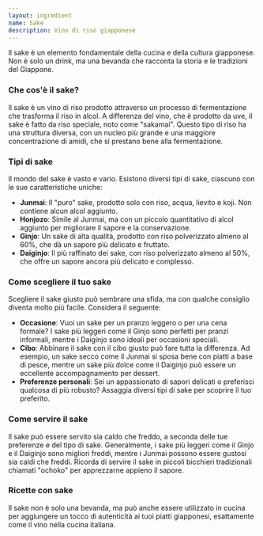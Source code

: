 ```yaml
---
layout: ingredient
name: Sake
description: Vino di riso giapponese
---
```


Il sake è un elemento fondamentale della cucina e della cultura giapponese. Non è solo un drink, ma una bevanda che racconta la storia e le tradizioni del Giappone.

### Che cos'è il sake?

Il sake è un vino di riso prodotto attraverso un processo di fermentazione che trasforma il riso in alcol. A differenza del vino, che è prodotto da uve, il sake è fatto da riso speciale, noto come "sakamai". Questo tipo di riso ha una struttura diversa, con un nucleo più grande e una maggiore concentrazione di amidi, che si prestano bene alla fermentazione.

### Tipi di sake

Il mondo del sake è vasto e vario. Esistono diversi tipi di sake, ciascuno con le sue caratteristiche uniche:

- **Junmai**: Il "puro" sake, prodotto solo con riso, acqua, lievito e koji. Non contiene alcun alcol aggiunto.
- **Honjozo**: Simile al Junmai, ma con un piccolo quantitativo di alcol aggiunto per migliorare il sapore e la conservazione.
- **Ginjo**: Un sake di alta qualità, prodotto con riso polverizzato almeno al 60%, che dà un sapore più delicato e fruttato.
- **Daiginjo**: Il più raffinato dei sake, con riso polverizzato almeno al 50%, che offre un sapore ancora più delicato e complesso.

### Come scegliere il tuo sake

Scegliere il sake giusto può sembrare una sfida, ma con qualche consiglio diventa molto più facile. Considera il seguente:

- **Occasione**: Vuoi un sake per un pranzo leggero o per una cena formale? I sake più leggeri come il Ginjo sono perfetti per pranzi informali, mentre i Daiginjo sono ideali per occasioni speciali.
- **Cibo**: Abbinare il sake con il cibo giusto può fare tutta la differenza. Ad esempio, un sake secco come il Junmai si sposa bene con piatti a base di pesce, mentre un sake più dolce come il Daiginjo può essere un eccellente accompagnamento per dessert.
- **Preferenze personali**: Sei un appassionato di sapori delicati o preferisci qualcosa di più robusto? Assaggia diversi tipi di sake per scoprire il tuo preferito.

### Come servire il sake

Il sake può essere servito sia caldo che freddo, a seconda delle tue preferenze e del tipo di sake. Generalmente, i sake più leggeri come il Ginjo e il Daiginjo sono migliori freddi, mentre i Junmai possono essere gustosi sia caldi che freddi. Ricorda di servire il sake in piccoli bicchieri tradizionali chiamati "ochoko" per apprezzarne appieno il sapore.

### Ricette con sake

Il sake non è solo una bevanda, ma può anche essere utilizzato in cucina per aggiungere un tocco di autenticità ai tuoi piatti giapponesi, esattamente come il vino nella cucina italiana.
